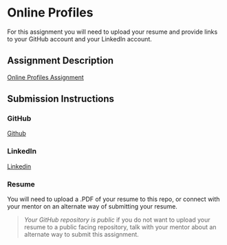 # Online Profiles
For this assignment you will need to upload your resume and provide links to your GitHub account and your LinkedIn account.

## Assignment Description

[Online Profiles Assignment](https://education.launchcode.org/liftoff/modules/assignments/online-profiles)

## Submission Instructions
 
### GitHub

[Github](https://github.com/Marco-Senpai/attack-on-titan-trivia.git)
 
### LinkedIn

[Linkedin](https://www.linkedin.com/in/marcus-mcneil-883063161/)

### Resume

You will need to upload a .PDF of your resume to this repo, or connect with your mentor on an alternate way of submitting your resume.

> *Your GitHub repository is public* if you do not want to upload your resume to a public facing repository, talk with your mentor about an alternate way to submit this assignment.

